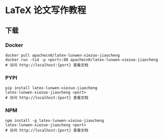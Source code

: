 # LaTeX 论文写作教程

## 下载

### Docker

```
docker pull apachecn0/latex-lunwen-xiezuo-jiaocheng
docker run -tid -p <port>:80 apachecn0/latex-lunwen-xiezuo-jiaocheng
# 访问 http://localhost:{port} 查看文档
```

### PYPI

```
pip install latex-lunwen-xiezuo-jiaocheng
latex-lunwen-xiezuo-jiaocheng <port>
# 访问 http://localhost:{port} 查看文档
```

### NPM

```
npm install -g latex-lunwen-xiezuo-jiaocheng
latex-lunwen-xiezuo-jiaocheng <port>
# 访问 http://localhost:{port} 查看文档
```